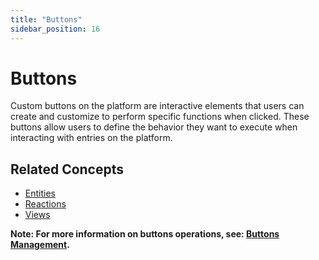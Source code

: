 ```yaml
---
title: "Buttons"
sidebar_position: 16
---
```



# Buttons
Custom buttons on the platform are interactive elements that users can create and customize to perform specific functions when clicked. These buttons allow users to define the behavior they want to execute when interacting with entries on the platform.

## Related Concepts
- [Entities](./entities.md)
- [Reactions](./reactions-and-automation.md)
- [Views](./views.md)


**Note: For more information on buttons operations, see: [Buttons Management](../../data-management/buttons.md).**